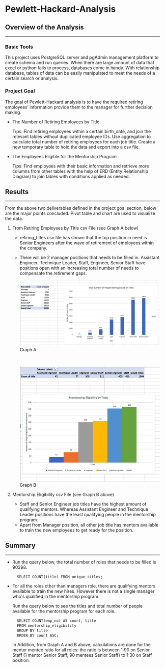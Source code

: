 # Pewlett-Hackard-Analysis

## Overview of the Analysis
---
### Basic Tools
This project uses PostgreSQL server and pgAdmin management platform to create schema and run queries. When there are large amount of data that excel or python fails to process, databases come in handy. With relationship database, tables of data can be easily manipulated to meet the needs of a certain search or analysis. 

### Project Goal
The goal of Pewlett-Hackard analysis is to have the required retiring employees’ information provide them to the manager for further decision making.
 *  The Number of Retiring Employees by Title
    
    Tips: Find retiring employees within a certain birth_date, and join the relevant tables without duplicated employee IDs. Use aggregation to calculate total number of retiring employees for each job title. Create a new temporary table to hold the data and export into a csv file.

 * The Employees Eligible for the Mentorship Program

    Tips: Find employees with their basic information and retrieve more columns from other tables with the help of ERD (Entity Relationship Diagram) to join tables with conditions applied as needed.

## Results
---

From the above two deliverables defined in the project goal section, below are the major points concluded. Pivot table and chart are used to visualize the data.

1. From Retiring Employees by Title csv File (see Graph A below)
    * retiring_titles.csv file has shown that the top position in need is Senior Engineers after the wave of retirement of employees within the company.
    * There will be 2 manager positions that needs to be filled in. Assistant Engineer, Technique Leader, Staff, Engineer, Senior Staff have positions open with an increasing total number of needs to compensate the retirement gaps.
    
        ![retirementTitles](resources/retirementTitles.png)
        Graph A

        </br>

        ![mentionshipEligibility2](resources/mentionshipEligibility2.png)
        Graph B

2. Mentorship Eligibility csv File (see Graph B above)
    * Staff and Senior Engineer job titles have the highest amount of qualifying mentors. Whereas Assistant Engineer and Technique Leader positions have the least qualifying people in the mentorship program.
    * Apart from Manager position, all other job title has mentors available to train the new employees to get ready for the position. 

## Summary
---

* Run the query below, the total number of roles that needs to be filled is 90398.
  
        SELECT COUNT(title) FROM unique_titles;

* For all the roles other than managers role, there are qualifying mentors available to train the new hires. However there is not a single manager who's qualified in the mentorship program. 

    Run the query below to see the titles and total number of people available for the mentorship program for each role.
        
        SELECT COUNT(emp_no) AS count, title 
        FROM mentorship_eligibility
        GROUP BY title
        ORDER BY count ASC;

    In Addition, from Graph A and B above, calculations are done for the mentor mentee ratio for all roles: the ratio is between 1:90 on Senior Staff (1 mentor Senior Staff, 90 mentees Senior Staff) to 1:30 on Staff position.